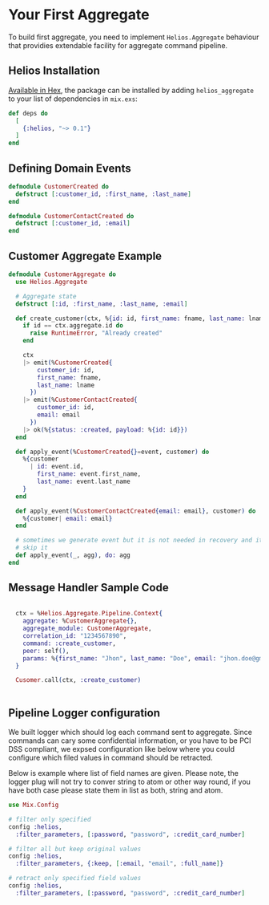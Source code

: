 # Your First Aggregate

To build first aggregate, you need to implement `Helios.Aggregate` behaviour that 
providies extendable facility for aggregate command pipeline.

## Helios Installation

[Available in Hex](https://hex.pm/packages/helios_aggregate), the package can be installed
by adding `helios_aggregate` to your list of dependencies in `mix.exs`:

```elixir
def deps do
  [
    {:helios, "~> 0.1"}
  ]
end
```

## Defining Domain Events

```elixir
defmodule CustomerCreated do
  defstruct [:customer_id, :first_name, :last_name]
end

defmodule CustomerContactCreated do
  defstruct [:customer_id, :email]
end
```

## Customer Aggregate Example

```elixir
defmodule CustomerAggregate do
  use Helios.Aggregate

  # Aggregate state
  defstruct [:id, :first_name, :last_name, :email]

  def create_customer(ctx, %{id: id, first_name: fname, last_name: lname, email: email}) do
    if id == ctx.aggregate.id do
      raise RuntimeError, "Already created"
    end

    ctx
    |> emit(%CustomerCreated{
        customer_id: id,
        first_name: fname,
        last_name: lname
      })
    |> emit(%CustomerContactCreated{
        customer_id: id,
        email: email
      })
    |> ok(%{status: :created, payload: %{id: id}})
  end

  def apply_event(%CustomerCreated{}=event, customer) do
    %{customer
      | id: event.id,
        first_name: event.first_name,
        last_name: event.last_name
    }
  end

  def apply_event(%CustomerContactCreated{email: email}, customer) do
    %{customer| email: email}
  end

  # sometimes we generate event but it is not needed in recovery and it is safe to
  # skip it
  def apply_event(_, agg), do: agg
end
```

## Message Handler Sample Code

```elixir
  
  ctx = %Helios.Aggregate.Pipeline.Context{
    aggregate: %CustomerAggregate{},
    aggregate_module: CustomerAggregate,
    correlation_id: "1234567890",
    command: :create_customer,
    peer: self(),
    params: %{first_name: "Jhon", last_name: "Doe", email: "jhon.doe@gmail.com"}
  }

  Cusomer.call(ctx, :create_customer)
    
```

## Pipeline Logger configuration

We built logger which should log each command sent to aggregate. Since commands 
can cary some confidential information, or you have to be PCI DSS compliant, 
we expsed configuration like below where you could configure which filed values
in command should be retracted.

Below is example where list of field names are given. Please note, the logger
plug will not try to conver string to atom or other way round, if you have both 
case please state them in list as both, string and atom.
```elixir
use Mix.Config

# filter only specified
config :helios, 
  :filter_parameters, [:password, "password", :credit_card_number]

# filter all but keep original values
config :helios, 
  :filter_parameters, {:keep, [:email, "email", :full_name]}

# retract only specified field values
config :helios, 
  :filter_parameters, [:password, "password", :credit_card_number]


```